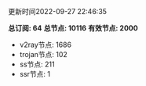 更新时间2022-09-27 22:46:35

**总订阅: 64**
**总节点: 10116**
**有效节点: 2000**
- v2ray节点: 1686
- trojan节点: 102
- ss节点: 211
- ssr节点: 1
